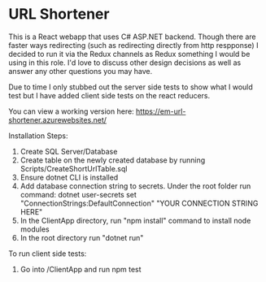 # URL Shortener

This is a React webapp that uses C# ASP.NET backend. Though there are faster ways redirecting (such as redirecting directly from http respponse) I decided to run it via the Redux channels as Redux something I would be using in this role. I'd love to discuss other design decisions as well as answer any other questions you may have.

Due to time I only stubbed out the server side tests to show what I would test but I have added client side tests on the react reducers.

You can view a working version here: https://em-url-shortener.azurewebsites.net/

Installation Steps:

1. Create SQL Server/Database
2. Create table on the newly created database by running Scripts/CreateShortUrlTable.sql
3. Ensure dotnet CLI is installed
4. Add database connection string to secrets. Under the root folder run command:
   dotnet user-secrets set "ConnectionStrings:DefaultConnection" "YOUR CONNECTION STRING HERE"
5. In the ClientApp directory, run "npm install" command to install node modules
6. In the root directory run "dotnet run"

To run client side tests:

1. Go into /ClientApp and run npm test
